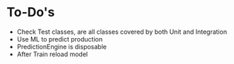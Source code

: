 # To-Do's

- Check Test classes, are all classes covered by both Unit and Integration
- Use ML to predict production
- PredictionEngine is disposable
- After Train reload model